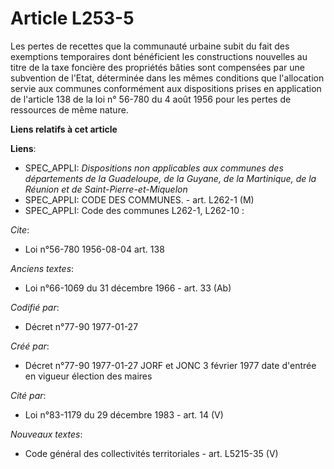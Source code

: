 # Article L253-5

Les pertes de recettes que la communauté urbaine subit du fait des exemptions temporaires dont bénéficient les constructions
nouvelles au titre de la taxe foncière des propriétés bâties sont compensées par une subvention de l'Etat, déterminée dans
les mêmes conditions que l'allocation servie aux communes conformément aux dispositions prises en application de l'article
138 de la loi n° 56-780 du 4 août 1956 pour les pertes de ressources de même nature.

**Liens relatifs à cet article**

**Liens**:

  - SPEC_APPLI: *Dispositions non applicables aux communes des départements de la Guadeloupe, de la Guyane, de la Martinique, de la Réunion et de Saint-Pierre-et-Miquelon*
  - SPEC_APPLI: CODE DES COMMUNES. - art. L262-1 (M)
  - SPEC_APPLI: Code des communes L262-1, L262-10 :

_Cite_:

  - Loi n°56-780 1956-08-04 art. 138

_Anciens textes_:

  - Loi n°66-1069 du 31 décembre 1966 - art. 33 (Ab)

_Codifié par_:

  - Décret n°77-90 1977-01-27

_Créé par_:

  - Décret n°77-90 1977-01-27 JORF et JONC 3 février 1977 date d'entrée en vigueur élection des maires

_Cité par_:

  - Loi n°83-1179 du 29 décembre 1983 - art. 14 (V)

_Nouveaux textes_:

  - Code général des collectivités territoriales - art. L5215-35 (V)
